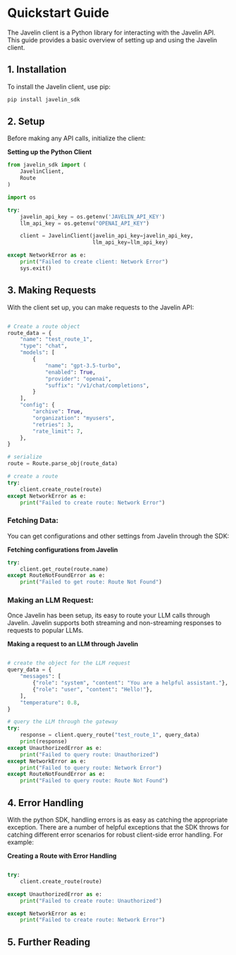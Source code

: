 # Quickstart Guide

The Javelin client is a Python library for interacting with the Javelin API. This guide provides a basic overview of setting up and using the Javelin client.

## 1. Installation

To install the Javelin client, use pip:

```python
pip install javelin_sdk
```

## 2. Setup

Before making any API calls, initialize the client:

**Setting up the Python Client**
```python
from javelin_sdk import (
    JavelinClient,
    Route
)

import os

try:
    javelin_api_key = os.getenv('JAVELIN_API_KEY')
    llm_api_key = os.getenv("OPENAI_API_KEY")

    client = JavelinClient(javelin_api_key=javelin_api_key,
                           llm_api_key=llm_api_key)

except NetworkError as e:
    print("Failed to create client: Network Error")
    sys.exit()
```

## 3. Making Requests
With the client set up, you can make requests to the Javelin API:
```python

# Create a route object
route_data = {
    "name": "test_route_1",
    "type": "chat",
    "models": [
        {
            "name": "gpt-3.5-turbo",
            "enabled": True,
            "provider": "openai",
            "suffix": "/v1/chat/completions",
        }
    ],
    "config": {
        "archive": True,
        "organization": "myusers",
        "retries": 3,
        "rate_limit": 7,
    },
}

# serialize
route = Route.parse_obj(route_data)

# create a route
try:
    client.create_route(route)
except NetworkError as e:
    print("Failed to create route: Network Error")
```

### Fetching Data:
You can get configurations and other settings from Javelin through the SDK:

**Fetching configurations from Javelin**
```python
try:
    client.get_route(route.name)
except RouteNotFoundError as e:
    print("Failed to get route: Route Not Found")
```

### Making an LLM Request: 
Once Javelin has been setup, its easy to route your LLM calls through Javelin. Javelin supports both streaming and non-streaming responses to requests to popular LLMs. 

**Making a request to an LLM through Javelin**
```python

# create the object for the LLM request 
query_data = {
    "messages": [
        {"role": "system", "content": "You are a helpful assistant."},
        {"role": "user", "content": "Hello!"},
    ],
    "temperature": 0.8,
}

# query the LLM through the gateway
try:
    response = client.query_route("test_route_1", query_data)
    print(response)
except UnauthorizedError as e:
    print("Failed to query route: Unauthorized")
except NetworkError as e:
    print("Failed to query route: Network Error")
except RouteNotFoundError as e:
    print("Failed to query route: Route Not Found")

```

## 4. Error Handling
With the python SDK, handling errors is as easy as catching the appropriate exception. There are a number of helpful exceptions that the SDK throws for catching different error scenarios for robust client-side error handling. For example:

**Creating a Route with Error Handling**
```python

try:
    client.create_route(route)

except UnauthorizedError as e:
    print("Failed to create route: Unauthorized")

except NetworkError as e:
    print("Failed to create route: Network Error")

```

## 5. Further Reading
